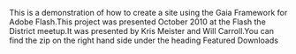 This is a demonstration of how to create a site using the Gaia Framework for Adobe Flash.This project was presented October 2010 at the Flash the District meetup.It was presented by Kris Meister and Will Carroll.You can find the zip on the right hand side under the heading Featured Downloads

